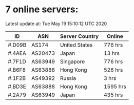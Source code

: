 # 7 online servers:

Latest update at: Tue May 19 15:10:12 UTC 2020

| ID | ASN | Server Country | Online |
| -- | --- | -------------- | ------ |
| #.D09B | AS174 | United States | 776 hrs |
| #.4AEA | AS20473 | Japan | 13 hrs |
| #.7F1D | AS63949 | Singapore | 776 hrs |
| #.B6F8 | AS63888 | Hong Kong | 526 hrs |
| #.1F2B | AS49392 | Russia | 3 hrs |
| #.BD3E | AS63888 | Hong Kong | 1595 hrs |
| #.2A79 | AS63949 | Japan | 435 hrs |

